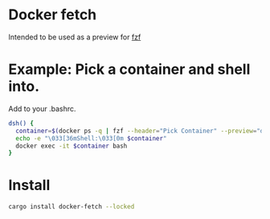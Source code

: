 # Docker fetch

Intended to be used as a preview for [fzf](ttps://github.com/junegunn/fzf)

# Example: Pick a container and shell into.

Add to your .bashrc.

```bash
dsh() {
  container=$(docker ps -q | fzf --header="Pick Container" --preview="docker inspect {} | docker-fetch")
  echo -e "\033[36mShell:\033[0m $container"
  docker exec -it $container bash
}
```

# Install

```bash
cargo install docker-fetch --locked
```

